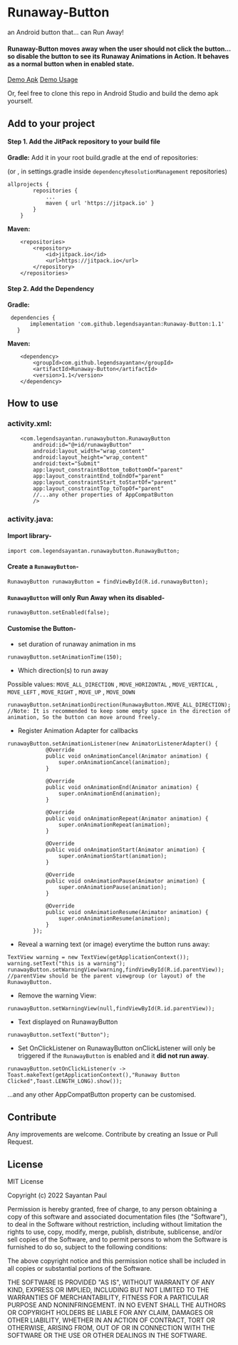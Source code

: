 # Runaway-Button
an Android button that... can Run Away!

#### Runaway-Button moves away when the user should not click the button... so disable the button to see its Runaway Animations in Action. It behaves as a normal button when in enabled state.

[Demo Apk](https://github.com/legendsayantan/Runaway-Button/raw/master/app/release/app-release.apk)
[Demo Usage](https://github.com/legendsayantan/Runaway-Button/blob/master/app/src/main/java/com/legendsayantan/runawaybuttonshowcase/MainActivity.java)

Or, feel free to clone this repo in Android Studio and build the demo apk yourself.

## Add to your project

#### Step 1. Add the JitPack repository to your build file

**Gradle:**
Add it in your root build.gradle at the end of repositories:

(or , in settings.gradle inside `dependencyResolutionManagement` repositories) 


```
allprojects {
		repositories {
			...
			maven { url 'https://jitpack.io' }
		}
	}
```

**Maven:**
```
	<repositories>
		<repository>
		    <id>jitpack.io</id>
		    <url>https://jitpack.io</url>
		</repository>
	</repositories>
  ```
  
  #### Step 2. Add the Dependency
  
  **Gradle:**
  
 ```
  dependencies {
		implementation 'com.github.legendsayantan:Runaway-Button:1.1'
	}
```

**Maven:**

```
	<dependency>
	    <groupId>com.github.legendsayantan</groupId>
	    <artifactId>Runaway-Button</artifactId>
	    <version>1.1</version>
	</dependency>
  ```
  
  
  ## How to use
  
  ### activity.xml:
  
```
    <com.legendsayantan.runawaybutton.RunawayButton
        android:id="@+id/runawayButton"
        android:layout_width="wrap_content"
        android:layout_height="wrap_content"
        android:text="Submit"
        app:layout_constraintBottom_toBottomOf="parent"
        app:layout_constraintEnd_toEndOf="parent"
        app:layout_constraintStart_toStartOf="parent"
        app:layout_constraintTop_toTopOf="parent" 
        //...any other properties of AppCompatButton
        />
```

### activity.java:
#### Import library-
```
import com.legendsayantan.runawaybutton.RunawayButton;
```

#### Create a `RunawayButton`-
```
RunawayButton runawayButton = findViewById(R.id.runawayButton);
```

#### `RunawayButton` will only **Run Away** when its disabled-
```
runawayButton.setEnabled(false);
```

#### Customise the Button-

- set duration of runaway animation in ms
```
runawayButton.setAnimationTime(150); 
```
- Which direction(s) to run away

Possible values: `MOVE_ALL_DIRECTION` , `MOVE_HORIZONTAL` , `MOVE_VERTICAL` , `MOVE_LEFT` , `MOVE_RIGHT` , `MOVE_UP` , `MOVE_DOWN`
```
runawayButton.setAnimationDirection(RunawayButton.MOVE_ALL_DIRECTION); 
//Note: It is recommended to keep some empty space in the direction of animation, So the button can move around freely.
```
- Register Animation Adapter for callbacks
```
runawayButton.setAnimationListener(new AnimatorListenerAdapter() {
            @Override
            public void onAnimationCancel(Animator animation) {
                super.onAnimationCancel(animation);
            }

            @Override
            public void onAnimationEnd(Animator animation) {
                super.onAnimationEnd(animation);
            }

            @Override
            public void onAnimationRepeat(Animator animation) {
                super.onAnimationRepeat(animation);
            }

            @Override
            public void onAnimationStart(Animator animation) {
                super.onAnimationStart(animation);
            }

            @Override
            public void onAnimationPause(Animator animation) {
                super.onAnimationPause(animation);
            }

            @Override
            public void onAnimationResume(Animator animation) {
                super.onAnimationResume(animation);
            }
        });
```
- Reveal a warning text (or image) everytime the button runs away:
```
TextView warning = new TextView(getApplicationContext());
warning.setText("this is a warning");
runawayButton.setWarningView(warning,findViewById(R.id.parentView)); 
//parentView should be the parent viewgroup (or layout) of the RunawayButton.
```
- Remove the warning View:
```
runawayButton.setWarningView(null,findViewById(R.id.parentView));
```
- Text displayed on RunawayButton
```
runawayButton.setText("Button"); 
```
- Set OnClickListener on RunawayButton
onClickListener will only be triggered if the `RunawayButton` is enabled and it **did not run away**.
```
runawayButton.setOnClickListener(v -> Toast.makeText(getApplicationContext(),"Runaway Button Clicked",Toast.LENGTH_LONG).show());

```
...and any other AppCompatButton property can be customised.

## Contribute
Any improvements are welcome. Contribute by creating an Issue or Pull Request.

## License

MIT License

Copyright (c) 2022 Sayantan Paul

Permission is hereby granted, free of charge, to any person obtaining a copy
of this software and associated documentation files (the "Software"), to deal
in the Software without restriction, including without limitation the rights
to use, copy, modify, merge, publish, distribute, sublicense, and/or sell
copies of the Software, and to permit persons to whom the Software is
furnished to do so, subject to the following conditions:

The above copyright notice and this permission notice shall be included in all
copies or substantial portions of the Software.

THE SOFTWARE IS PROVIDED "AS IS", WITHOUT WARRANTY OF ANY KIND, EXPRESS OR
IMPLIED, INCLUDING BUT NOT LIMITED TO THE WARRANTIES OF MERCHANTABILITY,
FITNESS FOR A PARTICULAR PURPOSE AND NONINFRINGEMENT. IN NO EVENT SHALL THE
AUTHORS OR COPYRIGHT HOLDERS BE LIABLE FOR ANY CLAIM, DAMAGES OR OTHER
LIABILITY, WHETHER IN AN ACTION OF CONTRACT, TORT OR OTHERWISE, ARISING FROM,
OUT OF OR IN CONNECTION WITH THE SOFTWARE OR THE USE OR OTHER DEALINGS IN THE
SOFTWARE.
